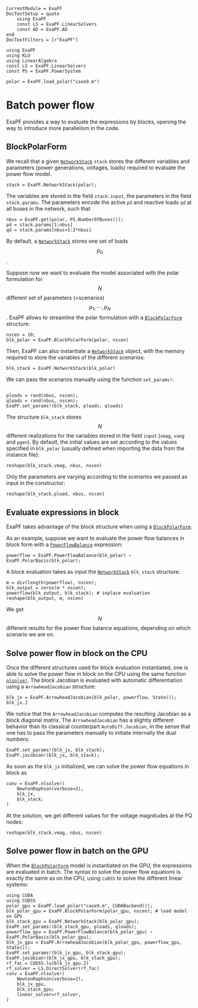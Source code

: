 ```@meta
CurrentModule = ExaPF
DocTestSetup = quote
    using ExaPF
    const LS = ExaPF.LinearSolvers
    const AD = ExaPF.AD
end
DocTestFilters = [r"ExaPF"]
```

```@setup batch_pf
using ExaPF
using KLU
using LinearAlgebra
const LS = ExaPF.LinearSolvers
const PS = ExaPF.PowerSystem

polar = ExaPF.load_polar("case9.m")
```


# Batch power flow

ExaPF provides a way to evaluate the expressions by blocks,
opening the way to introduce more parallelism in the code.

## BlockPolarForm

We recall that a given [`NetworkStack`](@ref) `stack` stores the different
variables and parameters (power generations, voltages, loads) required to
evaluate the power flow model.
```@example batch_pf
stack = ExaPF.NetworkStack(polar);

```
The variables are stored in the field `stack.input`, the parameters
in the field `stack.params`. The parameters encode the active `pd` and
reactive loads `qd` at all buses in the network, such that
```@example batch_pf
nbus = ExaPF.get(polar, PS.NumberOfBuses());
pd = stack.params[1:nbus]
qd = stack.params[nbus+1:2*nbus]

```
By default, a [`NetworkStack`](@ref) stores one set of loads $$p_0$$.

Suppose now we want to evaluate the model associated with the polar
formulation for $$N$$ different set of parameters (=scenarios) $$p_1, \cdots, p_N$$.
ExaPF allows to streamline the polar formulation with a [`BlockPolarForm`](@ref)
structure:
```@example batch_pf
nscen = 10;
blk_polar = ExaPF.BlockPolarForm(polar, nscen)

```
Then, ExaPF can also instantiate a [`NetworkStack`](@ref)
object, with the memory required to store the variables of
the different scenarios:
```@example batch_pf
blk_stack = ExaPF.NetworkStack(blk_polar)

```
We can pass the scenarios manually using the function
`set_params!`:
```@example batch_pf

ploads = rand(nbus, nscen);
qloads = rand(nbus, nscen);
ExaPF.set_params!(blk_stack, ploads, qloads)

```
The structure `blk_stack` stores
$$N$$ different realizations for the variables stored in the field `input`
(`vmag`, `vang` and `pgen`).
By default, the initial values are set according to the values
specified in `blk_polar` (usually defined when importing the data from the instance file):
```@example batch_pf
reshape(blk_stack.vmag, nbus, nscen)
```
Only the parameters are varying according to the scenarios we passed as input
in the constructor:
```@example batch_pf
reshape(blk_stack.pload, nbus, nscen)
```


## Evaluate expressions in block

ExaPF takes advantage of the block structure when using a [`BlockPolarForm`](@ref).

As an example, suppose we want to evaluate the power flow
balances in block form with a [`PowerFlowBalance`](@ref) expression:
```@example batch_pf
powerflow = ExaPF.PowerFlowBalance(blk_polar) ∘ ExaPF.PolarBasis(blk_polar);

```
A block evaluation takes as input the [`NetworkStack`](@ref) `blk_stack` structure:
```@example batch_pf
m = div(length(powerflow), nscen);
blk_output = zeros(m * nscen);
powerflow(blk_output, blk_stack); # inplace evaluation
reshape(blk_output, m, nscen)

```
We get $$N$$ different results for the power flow balance equations,
depending on which scenario we are on.


## Solve power flow in block on the CPU
Once the different structures used for block evaluation instantiated,
one is able to solve the power flow in block on the CPU using
the same function [`nlsolve!`](@ref). The block Jacobian is evaluated
with automatic differentiation using a `ArrowheadJacobian` structure:
```@example batch_pf
blk_jx = ExaPF.ArrowheadJacobian(blk_polar, powerflow, State());
blk_jx.J
```
We notice that the `ArrowheadJacobian` computes the resulting Jacobian
as a block diagonal matrix. The `ArrowheadJacobian` has a slightly
different behavior than its classical counterpart `AutoDiff.Jacobian`,
in the sense that one has to pass the parameters manually to initiate internally the
dual numbers:
```@example batch_pf
ExaPF.set_params!(blk_jx, blk_stack);
ExaPF.jacobian!(blk_jx, blk_stack);

```
As soon as the `blk_jx` initialized, we can solve the power flow
equations in block as
```@example batch_pf
conv = ExaPF.nlsolve!(
    NewtonRaphson(verbose=2),
    blk_jx,
    blk_stack;
)
```
At the solution, we get different values for the voltage magnitudes
at the PQ nodes:
```@example batch_pf
reshape(blk_stack.vmag, nbus, nscen)
```

## Solve power flow in batch on the GPU

When the [`BlockPolarForm`](@ref) model is instantiated on the GPU,
the expressions are evaluated in batch.
The syntax to solve the power flow equations is exactly the same as on the
CPU, using `cuDSS` to solve the different linear systems:
```@example batch_pf
using CUDA
using CUDSS
polar_gpu = ExaPF.load_polar("case9.m", CUDABackend());
blk_polar_gpu = ExaPF.BlockPolarForm(polar_gpu, nscen); # load model on GPU
blk_stack_gpu = ExaPF.NetworkStack(blk_polar_gpu);
ExaPF.set_params!(blk_stack_gpu, ploads, qloads);
powerflow_gpu = ExaPF.PowerFlowBalance(blk_polar_gpu) ∘ ExaPF.PolarBasis(blk_polar_gpu);
blk_jx_gpu = ExaPF.ArrowheadJacobian(blk_polar_gpu, powerflow_gpu, State());
ExaPF.set_params!(blk_jx_gpu, blk_stack_gpu);
ExaPF.jacobian!(blk_jx_gpu, blk_stack_gpu);
rf_fac = CUDSS.lu(blk_jx_gpu.J)
rf_solver = LS.DirectSolver(rf_fac)
conv = ExaPF.nlsolve!(
    NewtonRaphson(verbose=2),
    blk_jx_gpu,
    blk_stack_gpu;
    linear_solver=rf_solver,
)

```
